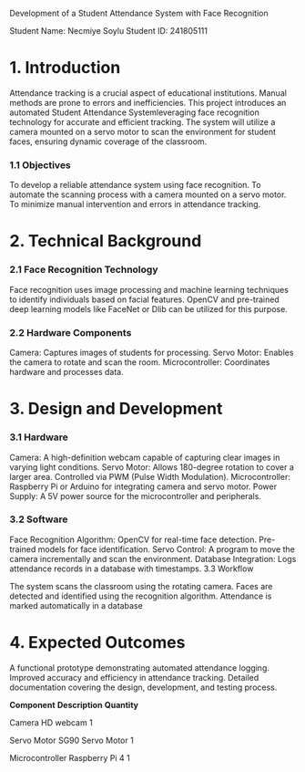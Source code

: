  
 
Development of a Student Attendance System with Face Recognition 
 
 
Student Name: Necmiye Soylu 
Student ID: 241805111 
# 1. Introduction 

Attendance tracking is a crucial aspect of educational institutions. Manual methods are prone to errors and inefficiencies. This project introduces an automated Student Attendance Systemleveraging face recognition technology for accurate and efficient tracking. The system will utilize a camera mounted on a servo motor to scan the environment for student faces, ensuring dynamic coverage of the classroom. 

### 1.1 Objectives 

To develop a reliable attendance system using face recognition. 
To automate the scanning process with a camera mounted on a servo motor. 
To minimize manual intervention and errors in attendance tracking. 
 
# 2. Technical Background 

### 2.1 Face Recognition Technology 

Face recognition uses image processing and machine learning techniques to identify individuals based on facial features. OpenCV and pre-trained deep learning models like FaceNet or Dlib can be utilized for this purpose. 

### 2.2 Hardware Components 

Camera: Captures images of students for processing. 
Servo Motor: Enables the camera to rotate and scan the room. 
Microcontroller: Coordinates hardware and processes data. 
# 3. Design and Development 

### 3.1 Hardware 

Camera: A high-definition webcam capable of capturing clear images in varying light conditions. 
Servo Motor: Allows 180-degree rotation to cover a larger area. Controlled via PWM (Pulse Width Modulation). 
Microcontroller: Raspberry Pi or Arduino for integrating camera and servo motor. 
Power Supply: A 5V power source for the microcontroller and peripherals. 

### 3.2 Software 

Face Recognition Algorithm: 
OpenCV for real-time face detection. 
Pre-trained models for face identification. 
Servo Control: A program to move the camera incrementally and scan the environment. 
Database Integration: Logs attendance records in a database with timestamps. 
3.3 Workflow 

The system scans the classroom using the rotating camera. 
Faces are detected and identified using the recognition algorithm. 
Attendance is marked automatically in a database 

# 4. Expected Outcomes 

A functional prototype demonstrating automated attendance logging. 
Improved accuracy and efficiency in attendance tracking. 
Detailed documentation covering the design, development, and testing process. 
 
	 
 					 
  
**Component**  **Description** **Quantity** 

Camera            HD webcam        1 

Servo Motor       SG90 Servo Motor 1 

Microcontroller    Raspberry Pi 4  1 
 